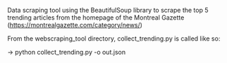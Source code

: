 Data scraping tool using the BeautifulSoup library to scrape the top 5 trending articles from the homepage of the Montreal Gazette (https://montrealgazette.com/category/news/)

From the webscraping_tool directory, collect_trending.py is called like so:
 
  -> python collect_trending.py -o out.json 
